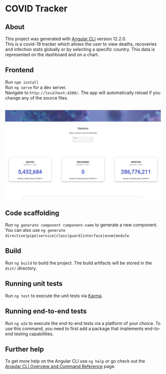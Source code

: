 # COVID Tracker

## About
This project was generated with [Angular CLI](https://github.com/angular/angular-cli) version 12.2.0.
<br>This is a covid-19 tracker which allows the user to view deaths, recoveries and infection stats globally or by
selecting a specific country. This data is represented on the dashboard and on a chart. 
## Frontend
Run `npm install`<br>
Run `ng serve` for a dev server.<br> Navigate to `http://localhost:4200/`. The app will automatically reload if you change any of the source files.


<code>
<img src='https://github.com/alissaahodge/covid-tracker/blob/master/project_screenshots/Screenshot%202021-12-31%20at%2011.46.47%20AM.png'/>
</code>

## Code scaffolding

Run `ng generate component component-name` to generate a new component. You can also use `ng generate directive|pipe|service|class|guard|interface|enum|module`.

## Build

Run `ng build` to build the project. The build artifacts will be stored in the `dist/` directory.

## Running unit tests

Run `ng test` to execute the unit tests via [Karma](https://karma-runner.github.io).

## Running end-to-end tests

Run `ng e2e` to execute the end-to-end tests via a platform of your choice. To use this command, you need to first add a package that implements end-to-end testing capabilities.

## Further help

To get more help on the Angular CLI use `ng help` or go check out the [Angular CLI Overview and Command Reference](https://angular.io/cli) page.
